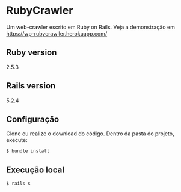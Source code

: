 # RubyCrawler

Um web-crawler escrito em Ruby on Rails.
Veja a demonstração em https://wp-rubycrawller.herokuapp.com/

## Ruby version 
2.5.3

## Rails version
5.2.4

## Configuração
Clone ou realize o download do código. Dentro da pasta do projeto, execute:
```console
$ bundle install
```

## Execução local
```console
$ rails s
```
